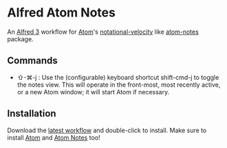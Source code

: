 # Alfred Atom Notes

An [Alfred 3](http://alfredapp.com) workflow for [Atom](http://atom.io)'s [notational-velocity](http://brettterpstra.com/projects/nvalt/) like [atom-notes](https://atom.io/packages/atom-notes) package.

## Commands

* ⇧-⌘-j : Use the (configurable) keyboard shortcut shift-cmd-j to toggle the notes view. This will operate in the front-most, most recently active, or a new Atom window; it will start Atom if necessary.

## Installation

Download the [latest workflow](https://github.com/robwalton/alfred-atom-nots/releases/latest) and double-click to install. Make sure to install [Atom](http://atom.io) and [Atom Notes](https://atom.io/packages/atom-notes) too!

